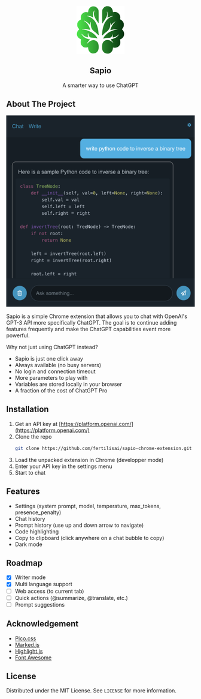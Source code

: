 <!-- PROJECT LOGO -->
<br />
<div align="center">
  <a href="https://github.com/fertilisai/sapio-chrome-extension">
    <img src="assets/favicon-128x128.png" alt="Logo" width="128" height="128">
  </a>

  <h2 align="center">Sapio</h2>

  <p align="center">
    A smarter way to use ChatGPT
  </p>
</div>

<!-- ABOUT THE PROJECT -->

## About The Project

![Sapio-screenshot](assets/Screenshot.png)

Sapio is a simple Chrome extension that allows you to chat with OpenAI's GPT-3 API more specifically ChatGPT. The goal is to continue adding features frequently and make the ChatGPT capabilities event more powerful.

Why not just using ChatGPT instead?

- Sapio is just one click away
- Always available (no busy servers)
- No login and connection timeout
- More parameters to play with
- Variables are stored locally in your browser
- A fraction of the cost of ChatGPT Pro

<!-- INSTALLATION -->

## Installation

1. Get an API key at [https://platform.openai.com/](https://platform.openai.com/)
2. Clone the repo
   ```sh
   git clone https://github.com/fertilisai/sapio-chrome-extension.git
   ```
3. Load the unpacked extension in Chrome (developper mode)
4. Enter your API key in the settings menu
5. Start to chat

<!-- FEATURES -->

## Features

- Settings (system prompt, model, temperature, max_tokens, presence_penalty)
- Chat history
- Prompt history (use up and down arrow to navigate)
- Code highlighting
- Copy to clipboard (click anywhere on a chat bubble to copy)
- Dark mode

<!-- ROADMAP -->

## Roadmap

- [x] Writer mode
- [x] Multi language support
- [ ] Web access (to current tab)
- [ ] Quick actions (@summarize, @translate, etc.)
- [ ] Prompt suggestions

<!-- ACKNOWLEDGEMENT -->

## Acknowledgement

- [Pico.css](https://picocss.com/)
- [Marked.js](https://marked.js.org/)
- [Highlight.js](https://highlightjs.org/)
- [Font Awesome](https://fontawesome.com/)

<!-- LICENSE -->

## License

Distributed under the MIT License. See `LICENSE` for more information.
